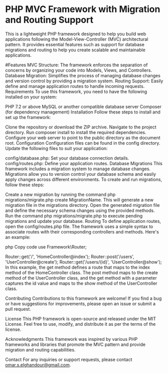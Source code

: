 # PHP MVC Framework with Migration and Routing Support
This is a lightweight PHP framework designed to help you build web applications following the Model-View-Controller (MVC) architectural pattern. It provides essential features such as support for database migrations and routing to help you create scalable and maintainable applications.

#Features
MVC Structure: The framework enforces the separation of concerns by organizing your code into Models, Views, and Controllers.
Database Migration: Simplifies the process of managing database changes and version control by providing a migration system.
Routing Support: Easily define and manage application routes to handle incoming requests.
Requirements
To use this framework, you need to have the following installed on your system:

PHP 7.2 or above
MySQL or another compatible database server
Composer (for dependency management)
Installation
Follow these steps to install and set up the framework:

Clone the repository or download the ZIP archive.
Navigate to the project directory.
Run composer install to install the required dependencies.
Configure your web server to point to the public directory as the document root.
Configuration
Configuration files can be found in the config directory. Update the following files to suit your application:

config/database.php: Set your database connection details.
config/routes.php: Define your application routes.
Database Migrations
This framework includes a migration system to manage database changes. Migrations allow you to version control your database schema and easily apply changes across different environments. To create and run migrations, follow these steps:

Create a new migration by running the command php migrations/migrate.php create MigrationName. This will generate a new migration file in the migrations directory.
Open the generated migration file and define the necessary schema changes using the provided methods.
Run the command php migrations/migrate.php to execute pending migrations and update your database.
Routing
To define application routes, open the config/routes.php file. The framework uses a simple syntax to associate routes with their corresponding controllers and methods. Here's an example:

php
Copy code
use Framework\Router;

Router::get('/', 'HomeController@index');
Router::post('/users', 'UserController@create');
Router::get('/users/{id}', 'UserController@show');
In this example, the get method defines a route that maps to the index method of the HomeController class. The post method maps to the create method of the UserController class, and the get method with a parameter captures the id value and maps to the show method of the UserController class.

Contributing
Contributions to this framework are welcome! If you find a bug or have suggestions for improvements, please open an issue or submit a pull request.

License
This PHP framework is open-source and released under the MIT License. Feel free to use, modify, and distribute it as per the terms of the license.

Acknowledgments
This framework was inspired by various PHP frameworks and libraries that promote the MVC pattern and provide migration and routing capabilities.

Contact
For any inquiries or support requests, please contact omar.s.elghandour@gmail.com.




